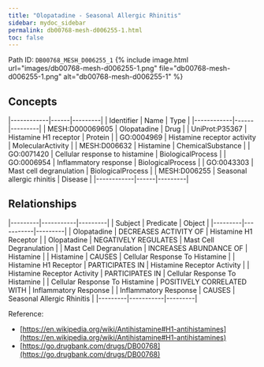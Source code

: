 ```yaml
---
title: "Olopatadine - Seasonal Allergic Rhinitis"
sidebar: mydoc_sidebar
permalink: db00768-mesh-d006255-1.html
toc: false 
---
```



Path ID: `DB00768_MESH_D006255_1`
{% include image.html url="images/db00768-mesh-d006255-1.png" file="db00768-mesh-d006255-1.png" alt="db00768-mesh-d006255-1" %}

## Concepts

|------------|------|---------|
| Identifier | Name | Type    |
|------------|------|---------|
| MESH:D000069605 | Olopatadine | Drug |
| UniProt:P35367 | Histamine H1 receptor | Protein |
| GO:0004969 | Histamine receptor activity | MolecularActivity |
| MESH:D006632 | Histamine | ChemicalSubstance |
| GO:0071420 | Cellular response to histamine | BiologicalProcess |
| GO:0006954 | Inflammatory response | BiologicalProcess |
| GO:0043303 | Mast cell degranulation | BiologicalProcess |
| MESH:D006255 | Seasonal allergic rhinitis | Disease |
|------------|------|---------|

## Relationships

|---------|-----------|---------|
| Subject | Predicate | Object  |
|---------|-----------|---------|
| Olopatadine | DECREASES ACTIVITY OF | Histamine H1 Receptor |
| Olopatadine | NEGATIVELY REGULATES | Mast Cell Degranulation |
| Mast Cell Degranulation | INCREASES ABUNDANCE OF | Histamine |
| Histamine | CAUSES | Cellular Response To Histamine |
| Histamine H1 Receptor | PARTICIPATES IN | Histamine Receptor Activity |
| Histamine Receptor Activity | PARTICIPATES IN | Cellular Response To Histamine |
| Cellular Response To Histamine | POSITIVELY CORRELATED WITH | Inflammatory Response |
| Inflammatory Response | CAUSES | Seasonal Allergic Rhinitis |
|---------|-----------|---------|

Reference: 
  - [https://en.wikipedia.org/wiki/Antihistamine#H1-antihistamines](https://en.wikipedia.org/wiki/Antihistamine#H1-antihistamines)
  - [https://go.drugbank.com/drugs/DB00768](https://go.drugbank.com/drugs/DB00768)
